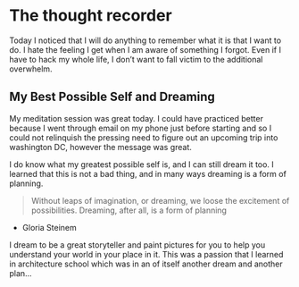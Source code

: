 # The thought recorder
Today I noticed that I will do anything to remember what it is that I want to do.  I hate the feeling I get when I am aware of something I forgot.  Even if I have to hack my whole life, I don’t want to fall victim to the additional overwhelm.  

## My Best Possible Self and Dreaming
My meditation session was great today.  I could have practiced better because I went through email on my phone just before starting and so I could not relinquish the pressing need to figure out an upcoming trip into washington DC, however the message was great.  

I do know what my greatest possible self is, and I can still dream it too.  I learned that this is not a bad thing, and in many ways dreaming is a form of planning.

> Without leaps of imagination, or dreaming, we loose the excitement of possibilities.  Dreaming, after all, is a form of planning
- Gloria Steinem

I dream to be a great storyteller and paint pictures for you to help you understand your world in your place in it.  This was a passion that I learned in architecture school which was in an of  itself another dream and another plan…
